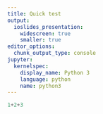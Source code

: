 ```yaml
---
title: Quick test
output:
  ioslides_presentation:
    widescreen: true
    smaller: true
editor_options:
  chunk_output_type: console
jupyter:
  kernelspec:
    display_name: Python 3
    language: python
    name: python3
---
```


```python
1+2+3
```

```python

```
